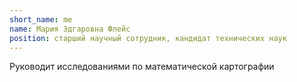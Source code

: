 ```yaml
---
short_name: me
name: Мария Эдгаровна Флейс
position: старший научный сотрудник, кандидат технических наук
---
```

Руководит исследованиями по математической картографии